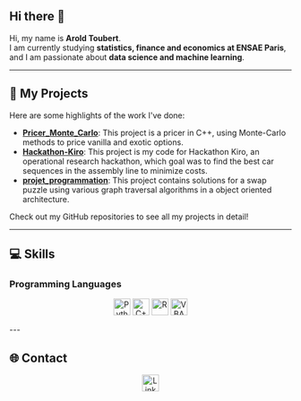 ## Hi there 👋 

Hi, my name is **Arold Toubert**.  
I am currently studying **statistics, finance and economics at ENSAE Paris**, and I am passionate about **data science and machine learning**.  

---

## 🚀 My Projects

Here are some highlights of the work I've done:

- [**Pricer_Monte_Carlo**](https://github.com/atbrt/Pricer_Monte_Carlo): This project is a pricer in C++, using Monte-Carlo methods to price vanilla and exotic options.
- [**Hackathon-Kiro**](https://github.com/atbrt/Hackathon-Kiro): This project is my code for Hackathon Kiro, an operational research hackathon, which goal was to find the best car sequences in the assembly line to minimize costs.
- [**projet_programmation**](https://github.com/atbrt/projet_programmation): This project contains solutions for a swap puzzle using various graph traversal algorithms in a object oriented architecture.

Check out my GitHub repositories to see all my projects in detail!

---

## 💻 Skills

### Programming Languages
<p align="center">
  <img src="https://img.shields.io/badge/Python-blue?logo=python&logoColor=white" alt="Python" height="30">
  <img src="https://img.shields.io/badge/C%2B%2B-blue?logo=cplusplus&logoColor=white" alt="C++" height="30">
  <img src="https://img.shields.io/badge/R-blue?logo=R&logoColor=white" alt="R" height="30">
  <img src="https://img.shields.io/badge/VBA-green?logo=microsoft&logoColor=white" alt="VBA" height="30">
</p>
---

## 🌐 Contact

<p align="center">
  <a href="https://linkedin.com/in/YourLinkedIn" target="_blank">
    <img src="https://img.shields.io/badge/LinkedIn-blue?logo=linkedin&logoColor=white" alt="LinkedIn" height="30">
  </a>
</p>
